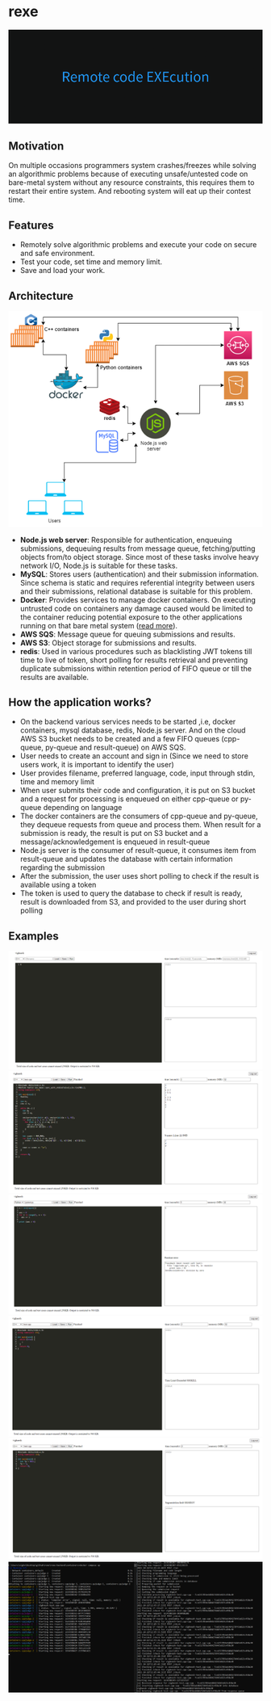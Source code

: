 # rexe

![banner](./assets/banner.png)

## Motivation

On multiple occasions programmers system crashes/freezes while solving an algorithmic problems because of executing unsafe/untested code on bare-metal system without any resource constraints, this requires them to restart their entire system. And rebooting system will eat up their contest time.

## Features

- Remotely solve algorithmic problems and execute your code on secure and safe environment.
- Test your code, set time and memory limit.
- Save and load your work.

## Architecture

<p align="center"><img src="https://github.com/vi88i/rexe/blob/main/assets/rexe.png" alt="rexe"></p>

- <b>Node.js web server</b>: Responsible for authentication, enqueuing submissions, dequeuing results from message queue, fetching/putting objects from/to object storage. Since most of these tasks involve heavy network I/O, Node.js is suitable for these tasks.
- <b>MySQL</b>: Stores users (authentication) and their submission information. Since schema is static and requires referential integrity between users and their submissions, relational database is suitable for this problem.
- <b>Docker</b>: Provides services to manage docker containers. On executing untrusted code on containers any damage caused would be limited to the container reducing potential exposure to the other applications running on that bare metal system (<a href='https://anchore.com/blog/is-docker-more-secure/'>read more</a>). 
- <b>AWS SQS</b>: Message queue for queuing submissions and results.
- <b>AWS S3</b>: Object storage for submissions and results.
- <b>redis</b>: Used in various procedures such as blacklisting JWT tokens till time to live of token, short polling for results retrieval and preventing duplicate submissions within retention period of FIFO queue or till the results are available.

## How the application works?

- On the backend various services needs to be started ,i.e, docker containers, mysql database, redis, Node.js server. And on the cloud AWS S3 bucket needs to be created and a few FIFO queues (cpp-queue, py-queue and result-queue) on AWS SQS.
- User needs to create an account and sign in (Since we need to store users work, it is important to identify the user)
- User provides filename, preferred language, code, input through stdin, time and memory limit
- When user submits their code and configuration, it is put on S3 bucket and a request for processing is enqueued on either cpp-queue or py-queue depending on language
- The docker containers are the consumers of cpp-queue and py-queue, they dequeue requests from queue and process them. When result for a submission is ready, the result is put on S3 bucket and a message/acknowledgement is enqueued in result-queue
- Node.js server is the consumer of result-queue, it consumes item from result-queue and updates the database with certain information regarding the submission 
- After the submission, the user uses short polling to check if the result is available using a token
- The token is used to query the database to check if result is ready, result is downloaded from S3, and provided to the user during short polling

## Examples

![ui](./assets/ui.png)
![normal](./assets/normal.png)
![error](./assets/error.png)
![tle](./assets/tle.png)
![segfault](./assets/segfault.png)
![backend](./assets/backend.png)
